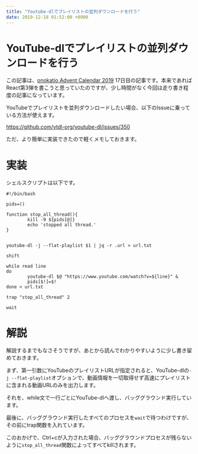 ```yaml
---
title: "Youtube-dlでプレイリストの並列ダウンロードを行う"
date: 2019-12-18 01:52:00 +0900
---
```


YouTube-dlでプレイリストの並列ダウンロードを行う
===

この記事は、[onokatio Advent Calendar 2019](/adventcalendar/2019/onokatio) 17日目の記事です。本来であればReact第3弾を書こうと思っていたのですが、少し時間がなく今回は走り書き程度の記事になっています。

YouTubeでプレイリストを並列ダウンロードしたい場合、以下のIssueに乗っている方法が使えます。

https://github.com/ytdl-org/youtube-dl/issues/350

ただ、より簡単に実装できたので軽くメモしておきます。

# 実装

シェルスクリプトは以下です。

```shell
#!/bin/bash

pids=()

function stop_all_thread(){
        kill -9 ${pids[@]}
        echo 'stopped all thread.'
}


youtube-dl -j --flat-playlist $1 | jq -r .url > url.txt

shift

while read line
do
        youtube-dl $@ "https://www.youtube.com/watch?v=${line}" &
        pids[$!]=$!
done < url.txt

trap "stop_all_thread" 2

wait
```

# 解説

解説するまでもなさそうですが、あとから読んでわかりやすいように少し書き留めておきます。

まず、第一引数にYouTubeのプレイリストURLが指定されると、YouTube-dlの`-j --flat-playlist`オプションで、動画情報を一切取得せず高速にプレイリストに含まれる動画URLのみを出力します。

それを、while文で一行ごとにYouTube-dlへ渡し、バッググラウンド実行しています。

最後に、バッググラウンド実行したすべてのプロセスを`wait`で待つわけですが、その前にtrap関数を入れています。

このおかげで、Ctrl+cが入力された場合、バッググラウンドプロセスが残らないように`stop_all_thread`関数によってすべてkillされます。